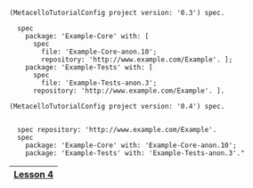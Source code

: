 `(MetacelloTutorialConfig project version: '0.3') spec.`

```
  spec 
    package: 'Example-Core' with: [
      spec 
        file: 'Example-Core-anon.10';
        repository: 'http://www.example.com/Example'. ];
    package: 'Example-Tests' with: [
      spec 
        file: 'Example-Tests-anon.3';
      repository: 'http://www.example.com/Example'. ].
```
`(MetacelloTutorialConfig project version: '0.4') spec.`

```

  spec repository: 'http://www.example.com/Example'.
  spec 
    package: 'Example-Core' with: 'Example-Core-anon.10';
    package: 'Example-Tests' with: 'Example-Tests-anon.3'."
```

|[Lesson 4](Lesson04.md)|
|:----------------------|